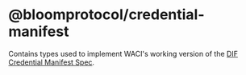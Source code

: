 # @bloomprotocol/credential-manifest

Contains types used to implement WACI's working version of the [DIF Credential Manifest Spec](https://identity.foundation/wallet-and-credential-interactions/versions/v0.1.0/#credential-manifest-working-copy).
